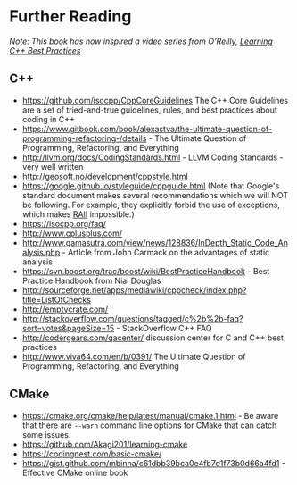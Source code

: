 # Further Reading

*Note: This book has now inspired a video series from O'Reilly, [Learning C++ Best Practices](http://shop.oreilly.com/product/0636920049814.do)*

## C++

 * https://github.com/isocpp/CppCoreGuidelines The C++ Core Guidelines are a set of tried-and-true guidelines, rules, and best practices about coding in C++ 
 * https://www.gitbook.com/book/alexastva/the-ultimate-question-of-programming-refactoring-/details - The Ultimate Question of Programming, Refactoring, and Everything
 * http://llvm.org/docs/CodingStandards.html - LLVM Coding Standards - very well written
 * http://geosoft.no/development/cppstyle.html
 * https://google.github.io/styleguide/cppguide.html (Note that Google's standard document makes several recommendations which we will NOT be following. For example, they explicitly forbid the use of exceptions, which makes [RAII](http://blog2.emptycrate.com/content/nobody-understands-c-part-2-raii) impossible.)
 * https://isocpp.org/faq/
 * http://www.cplusplus.com/
 * http://www.gamasutra.com/view/news/128836/InDepth_Static_Code_Analysis.php - Article from John Carmack on the advantages of static analysis
 * https://svn.boost.org/trac/boost/wiki/BestPracticeHandbook - Best Practice Handbook from Nial Douglas
 * http://sourceforge.net/apps/mediawiki/cppcheck/index.php?title=ListOfChecks
 * http://emptycrate.com/
 * http://stackoverflow.com/questions/tagged/c%2b%2b-faq?sort=votes&pageSize=15 - StackOverflow C++ FAQ
 * http://codergears.com/qacenter/ discussion center for C and C++ best practices
 * http://www.viva64.com/en/b/0391/ The Ultimate Question of Programming, Refactoring, and Everything

## CMake

 * https://cmake.org/cmake/help/latest/manual/cmake.1.html - Be aware that there are `--warn` command line options for CMake that can catch some issues.
 * https://github.com/Akagi201/learning-cmake
 * https://codingnest.com/basic-cmake/
 * https://gist.github.com/mbinna/c61dbb39bca0e4fb7d1f73b0d66a4fd1 - Effective CMake online book
 
